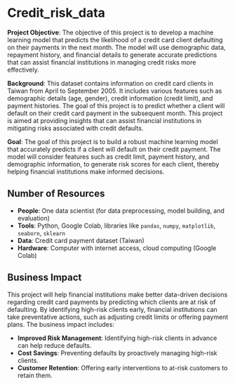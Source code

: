 # Credit_risk_data
**Project Objective**: The objective of this project is to develop a machine learning model that predicts the likelihood of a credit card client defaulting on their payments in the next month. The model will use demographic data, repayment history, and financial details to generate accurate predictions that can assist financial institutions in managing credit risks more effectively.

**Background**: This dataset contains information on credit card clients in Taiwan from April to September 2005. It includes various features such as demographic details (age, gender), credit information (credit limit), and payment histories. The goal of this project is to predict whether a client will default on their credit card payment in the subsequent month. This project is aimed at providing insights that can assist financial institutions in mitigating risks associated with credit defaults.

**Goal**: The goal of this project is to build a robust machine learning model that accurately predicts if a client will default on their credit payment. The model will consider features such as credit limit, payment history, and demographic information, to generate risk scores for each client, thereby helping financial institutions make informed decisions.

## Number of Resources
- **People**: One data scientist (for data preprocessing, model building, and evaluation)
- **Tools**: Python, Google Colab, libraries like `pandas`, `numpy`, `matplotlib`, `seaborn`, `sklearn`
- **Data**: Credit card payment dataset (Taiwan)
- **Hardware**: Computer with internet access, cloud computing (Google Colab)

## Business Impact
This project will help financial institutions make better data-driven decisions regarding credit card payments by predicting which clients are at risk of defaulting. By identifying high-risk clients early, financial institutions can take preventative actions, such as adjusting credit limits or offering payment plans. The business impact includes:
- **Improved Risk Management**: Identifying high-risk clients in advance can help reduce defaults.
- **Cost Savings**: Preventing defaults by proactively managing high-risk clients.      
- **Customer Retention**: Offering early interventions to at-risk customers to retain them.

                                                                                                                                                                                                                                                                                                                                                                                                                                                                                                                                                                                                                                         

